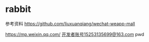 # rabbit
参考资料 https://github.com/liuxuanqiang/wechat-weapp-mall


https://mp.weixin.qq.com/
开发者账号15253135699@163.com
pwd